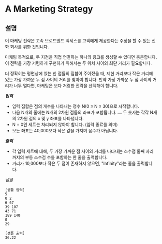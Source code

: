 # A Marketing Strategy

## 설명
이 마케팅 전략은 고속 브로드밴드 액세스를 고객에게 제공한다는 주장을 할 수 있는 전화 회사를 위한 것입니다.

마케팅 목적으로, 두 지점을 직접 연결하는 하나의 링크를 생성할 수 있다면 충분합니다. 이 전략을 가장 저렴하게 구현하기 위해서는 두 위치 사이의 최단 거리가 필요합니다.

더 정확히는 평면상에 있는 한 점들의 집합이 주어졌을 때, 제한 거리보다 작은 거리에 있는 가장 가까운 두 점 사이의 거리를 찾아야 합니다. 만약 가장 가까운 두 점 사이의 거리가 너무 멀다면, 마케팅은 보다 저렴한 전략을 선택해야 합니다.

***입력***
- 입력 집합은 점의 개수를 나타내는 정수 N(0 ≤ N ≤ 30)으로 시작합니다.
- 다음 N개의 줄에는 N개의 2차원 점들의 좌표가 포함됩니다.
⎼ 두 숫자는 각각 N개의 2차원 점의 x 및 y 좌표를 나타냅니다.
- N = 0인 세트는 처리되지 않아야 합니다. (입력 종료를 의미)
- 모든 좌표는 40,000보다 작은 값을 가지며 음수가 아닙니다.

***출력***
- 각 입력 세트에 대해, 두 가장 가까운 점 사이의 거리를 나타내는 소수점 둘째 자리까지의 부동 소수점 수를 포함하는 한 줄을 출력합니다.
- 거리가 10,000보다 작은 두 점이 존재하지 않으면, "Infinity"라는 줄을 출력합니다.

*샘플*
```
[샘플 입력]
5
0 2
6 67
39 107
43 71
189 140
0
29

[샘플 출력]
36.22
```